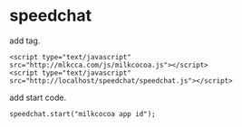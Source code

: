 speedchat
=========

add tag.

    <script type="text/javascript" src="http://mlkcca.com/js/milkcocoa.js"></script>
    <script type="text/javascript" src="http://localhost/speedchat/speedchat.js"></script>
    

add start code.

    speedchat.start("milkcocoa app id");
